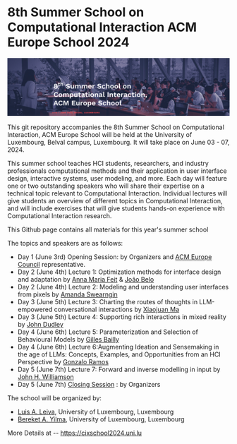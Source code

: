 # 8th Summer School on Computational Interaction ACM Europe School 2024

<p align="center">
<img width="1100"  src="cix24.png"/> 
</p>

This git repository accompanies the 8th  Summer School on Computational Interaction, ACM Europe School will be held at the University of Luxembourg, Belval campus, Luxembourg.  It will take place on June 03 - 07, 2024.

This summer school teaches HCI students, researchers, and industry professionals computational methods and their application in user interface design, interactive systems, user modeling, and more. Each day will feature one or two outstanding speakers who will share their expertise on a technical topic relevant to Computational Interaction. Individual lectures will give students an overview of different topics in Computational Interaction, and will include exercises that will give students hands-on experience with Computational Interaction research.


This Github page contains all materials for this year's summer school

The topics and speakers are as follows: 
- Day 1 (June 3rd) Opening Session: by Organizers and [ACM Europe Council](https://europe.acm.org/) representative. 
- Day 2 (June 4th) Lecture 1: Optimization methods for interface design and adaptation by [Anna Maria Feit](http://annafeit.de/) & [João Belo](https://www.linkedin.com/in/jo%C3%A3o-belo-8b5418204/)
- Day 2 (June 4th) Lecture 2: Modeling and understanding user interfaces from pixels by [ Amanda Swearngin](https://amaswea.github.io/)
- Day 3 (June 5th) Lecture 3: Charting the routes of thoughts in LLM-empowered conversational interactions by [Xiaojuan Ma](https://www.cse.ust.hk/~mxj/)
- Day 3 (June 5th) Lecture 4: Supporting rich interactions in mixed reality by [John Dudley](https://www.eng.cam.ac.uk/profiles/jjd50)
- Day 4 (June 6th) Lecture 5: Parameterization and Selection of Behavioural Models by [Gilles Bailly](https://hci.isir.upmc.fr/gilles-bailly/)
- Day 4 (June 6th) Lecture 6:Augmenting Ideation and Sensemaking in the age of LLMs: Concepts, Examples, and Opportunities from an HCI Perspective by [Gonzalo Ramos](https://www.microsoft.com/en-us/research/people/goramos/)
- Day 5 (June 7th) Lecture 7: Forward and inverse modelling in input by [John H. Williamson](https://www.gla.ac.uk/schools/computing/staff/johnwilliamson/)
- Day 5 (June 7th) [Closing Session](Day_5-Closing_Session/CIx%20Closing%20Session.pdf) : by Organizers


The school will be organized by:
- [Luis A. Leiva](https://luis.leiva.name/web/), University of Luxembourg, Luxembourg
- [Bereket A. Yilma](https://bekyilma.github.io/), University of Luxembourg, Luxembourg 

More Details at -- 
https://cixschool2024.uni.lu
